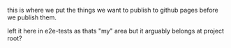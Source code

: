 this is where we put the things we want to publish to github pages before we publish them.

left it here in e2e-tests as thats "my" area but it arguably belongs at project root?
